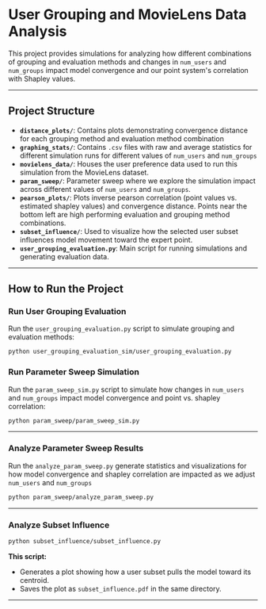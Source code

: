 # User Grouping and MovieLens Data Analysis

This project provides simulations for analyzing how different combinations of grouping and evaluation methods and changes in `num_users` and `num_groups` impact model convergence and our point system's correlation with Shapley values.

---

## Project Structure

- **`distance_plots/`**: Contains plots demonstrating convergence distance for each grouping method and evaluation method combination
- **`graphing_stats/`**: Contains `.csv` files with raw and average statistics for different simulation runs for different values of `num_users` and `num_groups`
- **`movielens_data/`**: Houses the user preference data used to run this simulation from the MovieLens dataset.
- **`param_sweep/`**: Parameter sweep where we explore the simulation impact across different values of `num_users` and `num_groups`.
- **`pearson_plots/`**: Plots inverse pearson correlation (point values vs. estimated shapley values) and convergence distance. Points near the bottom left are high performing evaluation and grouping method combinations.
- **`subset_influence/`**: Used to visualize how the selected user subset influences model movement toward the expert point.
- **`user_grouping_evaluation.py`**: Main script for running simulations and generating evaluation data.

---

## How to Run the Project

### Run User Grouping Evaluation

Run the `user_grouping_evaluation.py` script to simulate grouping and evaluation methods:

```bash
python user_grouping_evaluation_sim/user_grouping_evaluation.py
```

### Run Parameter Sweep Simulation

Run the `param_sweep_sim.py` script to simulate how changes in `num_users` and `num_groups` impact model convergence and point vs. shapley correlation:

```bash
python param_sweep/param_sweep_sim.py
```

---

### Analyze Parameter Sweep Results

Run the `analyze_param_sweep.py` generate statistics and visualizations for how model convergence and shapley correlation are impacted as we adjust `num_users` and `num_groups`

```bash
python param_sweep/analyze_param_sweep.py
```

---

### Analyze Subset Influence

```bash
python subset_influence/subset_influence.py
```

**This script:**

- Generates a plot showing how a user subset pulls the model toward its centroid.
- Saves the plot as `subset_influence.pdf` in the same directory.

---
